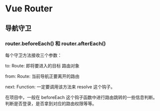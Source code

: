 # Vue Router

## 导航守卫

### router.beforeEach() 和 router.afterEach()

每个守卫方法接收三个参数：

to: Route: 即将要进入的目标 路由对象

from: Route: 当前导航正要离开的路由

next: Function: 一定要调用该方法来 resolve 这个钩子。

在项目中，一般在 beforeEach 这个钩子函数中进行路由跳转的一些信息判断。
判断是否登录，是否拿到对应的路由权限等等。
